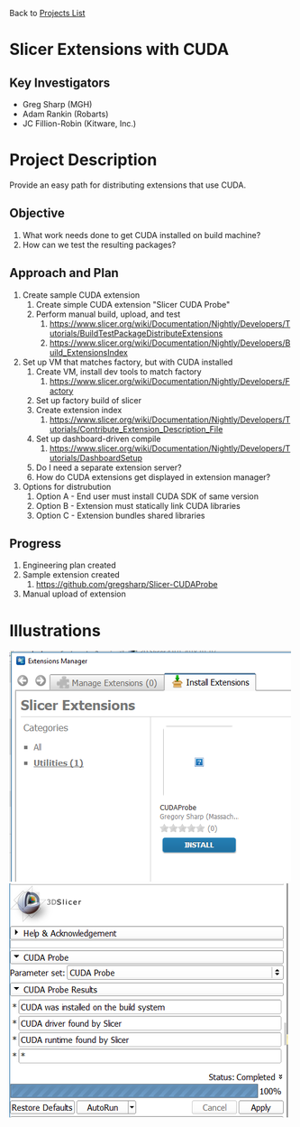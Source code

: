 Back to [Projects List](../../README.md#ProjectsList)

# Slicer Extensions with CUDA

## Key Investigators

- Greg Sharp (MGH)
- Adam Rankin (Robarts)
- JC Fillion-Robin (Kitware, Inc.)

# Project Description

Provide an easy path for distributing extensions that use CUDA.

## Objective

1. What work needs done to get CUDA installed on build machine?
1. How can we test the resulting packages?

## Approach and Plan

1. Create sample CUDA extension
   1. Create simple CUDA extension "Slicer CUDA Probe"
   1. Perform manual build, upload, and test 
      1. https://www.slicer.org/wiki/Documentation/Nightly/Developers/Tutorials/BuildTestPackageDistributeExtensions
      1. https://www.slicer.org/wiki/Documentation/Nightly/Developers/Build_ExtensionsIndex
1. Set up VM that matches factory, but with CUDA installed
   1. Create VM, install dev tools to match factory
      1. https://www.slicer.org/wiki/Documentation/Nightly/Developers/Factory
   1. Set up factory build of slicer
   1. Create extension index
      1. https://www.slicer.org/wiki/Documentation/Nightly/Developers/Tutorials/Contribute_Extension_Description_File
   1. Set up dashboard-driven compile
      1. https://www.slicer.org/wiki/Documentation/Nightly/Developers/Tutorials/DashboardSetup
   1. Do I need a separate extension server?
   1. How do CUDA extensions get displayed in extension manager?
1. Options for distrubution
   1. Option A - End user must install CUDA SDK of same version
   1. Option B - Extension must statically link CUDA libraries
   1. Option C - Extension bundles shared libraries

## Progress

1. Engineering plan created
1. Sample extension created
   1. https://github.com/gregsharp/Slicer-CUDAProbe
1. Manual upload of extension

# Illustrations

![CUDA Probe Package](CUDA-extension-upload.png)
![CUDA Probe Extension](CUDA-extension.png)
